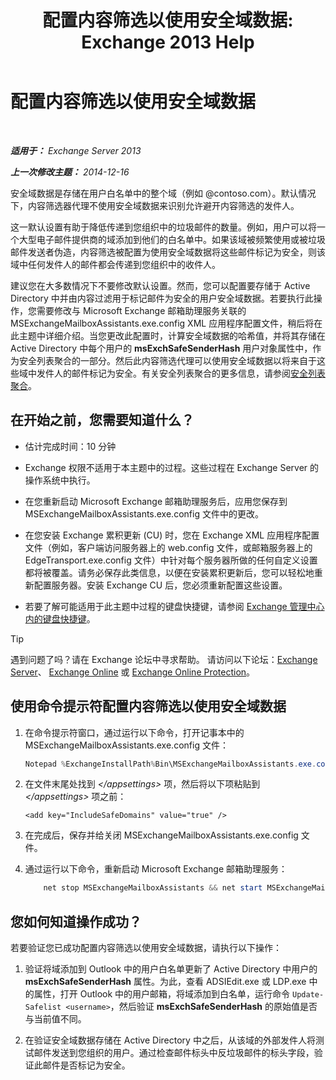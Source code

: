 ﻿---
title: '配置内容筛选以使用安全域数据: Exchange 2013 Help'
TOCTitle: 配置内容筛选以使用安全域数据
ms:assetid: 1ee2b663-b4f3-4fef-8954-986f2d820924
ms:mtpsurl: https://technet.microsoft.com/zh-cn/library/Dn467930(v=EXCHG.150)
ms:contentKeyID: 59636391
ms.date: 05/21/2018
mtps_version: v=EXCHG.150
ms.translationtype: MT
---

# 配置内容筛选以使用安全域数据

 

_**适用于：** Exchange Server 2013_

_**上一次修改主题：** 2014-12-16_

安全域数据是存储在用户白名单中的整个域（例如 @contoso.com）。默认情况下，内容筛选器代理不使用安全域数据来识别允许避开内容筛选的发件人。

这一默认设置有助于降低传递到您组织中的垃圾邮件的数量。例如，用户可以将一个大型电子邮件提供商的域添加到他们的白名单中。如果该域被频繁使用或被垃圾邮件发送者伪造，内容筛选被配置为使用安全域数据将这些邮件标记为安全，则该域中任何发件人的邮件都会传递到您组织中的收件人。

建议您在大多数情况下不要修改默认设置。然而，您可以配置要存储于 Active Directory 中并由内容过滤用于标记邮件为安全的用户安全域数据。若要执行此操作，您需要修改与 Microsoft Exchange 邮箱助理服务关联的 MSExchangeMailboxAssistants.exe.config XML 应用程序配置文件，稍后将在此主题中详细介绍。当您更改此配置时，计算安全域数据的哈希值，并将其存储在 Active Directory 中每个用户的 **msExchSafeSenderHash** 用户对象属性中，作为安全列表聚合的一部分。然后此内容筛选代理可以使用安全域数据以将来自于这些域中发件人的邮件标记为安全。有关安全列表聚合的更多信息，请参阅[安全列表聚合](safelist-aggregation-exchange-2013-help.md)。

## 在开始之前，您需要知道什么？

  - 估计完成时间：10 分钟

  - Exchange 权限不适用于本主题中的过程。这些过程在 Exchange Server 的操作系统中执行。

  - 在您重新启动 Microsoft Exchange 邮箱助理服务后，应用您保存到 MSExchangeMailboxAssistants.exe.config 文件中的更改。

  - 在您安装 Exchange 累积更新 (CU) 时，您在 Exchange XML 应用程序配置文件（例如，客户端访问服务器上的 web.config 文件，或邮箱服务器上的 EdgeTransport.exe.config 文件）中针对每个服务器所做的任何自定义设置都将被覆盖。请务必保存此类信息，以便在安装累积更新后，您可以轻松地重新配置服务器。安装 Exchange CU 后，您必须重新配置这些设置。

  - 若要了解可能适用于此主题中过程的键盘快捷键，请参阅 [Exchange 管理中心内的键盘快捷键](keyboard-shortcuts-in-the-exchange-admin-center-exchange-online-protection-help.md)。

> [!TIP]  
> 遇到问题了吗？请在 Exchange 论坛中寻求帮助。 请访问以下论坛：<a href="https://go.microsoft.com/fwlink/p/?linkid=60612">Exchange Server</a>、 <a href="https://go.microsoft.com/fwlink/p/?linkid=267542">Exchange Online</a> 或 <a href="https://go.microsoft.com/fwlink/p/?linkid=285351">Exchange Online Protection</a>。


## 使用命令提示符配置内容筛选以使用安全域数据

1.  在命令提示符窗口，通过运行以下命令，打开记事本中的 MSExchangeMailboxAssistants.exe.config 文件：
    
    ```powershell
    Notepad %ExchangeInstallPath%Bin\MSExchangeMailboxAssistants.exe.config
    ```

2.  在文件末尾处找到 *\</appsettings\>* 项，然后将以下项粘贴到 *\</appsettings\>* 项之前：
    
    ```command line
    <add key="IncludeSafeDomains" value="true" />
    ```

3.  在完成后，保存并给关闭 MSExchangeMailboxAssistants.exe.config 文件。

4.  通过运行以下命令，重新启动 Microsoft Exchange 邮箱助理服务：
    
    ```powershell
        net stop MSExchangeMailboxAssistants && net start MSExchangeMailboxAssistants
    ```
    
## 您如何知道操作成功？

若要验证您已成功配置内容筛选以使用安全域数据，请执行以下操作：

1.  验证将域添加到 Outlook 中的用户白名单更新了 Active Directory 中用户的 **msExchSafeSenderHash** 属性。为此，查看 ADSIEdit.exe 或 LDP.exe 中的属性，打开 Outlook 中的用户邮箱，将域添加到白名单，运行命令 `Update-Safelist <username>`，然后验证 **msExchSafeSenderHash** 的原始值是否与当前值不同。

2.  在验证安全域数据存储在 Active Directory 中之后，从该域的外部发件人将测试邮件发送到您组织的用户。通过检查邮件标头中反垃圾邮件的标头字段，验证此邮件是否标记为安全。

